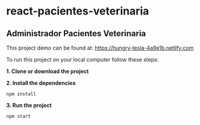 # react-pacientes-veterinaria
Administrador Pacientes Veterinaria
---

This project demo can be found at:
https://hungry-tesla-4a9e1b.netlify.com

To run this project on your local computer follow these steps:

**1. Clone or download the project**

**2. Install the dependencies**
```
npm install
```

**3. Run the project**
```
npm start
```
